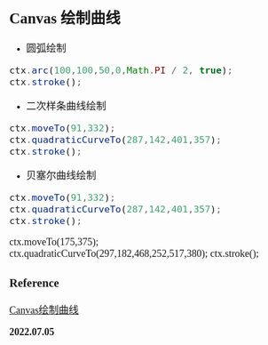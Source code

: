 <font size=4 face='楷体'>

## Canvas 绘制曲线

- 圆弧绘制

```javascript
ctx.arc(100,100,50,0,Math.PI / 2, true);
ctx.stroke();
```
- 二次样条曲线绘制

```javascript
ctx.moveTo(91,332);
ctx.quadraticCurveTo(287,142,401,357);
ctx.stroke();
```

- 贝塞尔曲线绘制

```javascript
ctx.moveTo(91,332);
ctx.quadraticCurveTo(287,142,401,357);
ctx.stroke();
```
ctx.moveTo(175,375);
ctx.quadraticCurveTo(297,182,468,252,517,380);
ctx.stroke();

### Reference

[Canvas绘制曲线](https://www.kancloud.cn/qnit/web_front/800197)

**2022.07.05**
